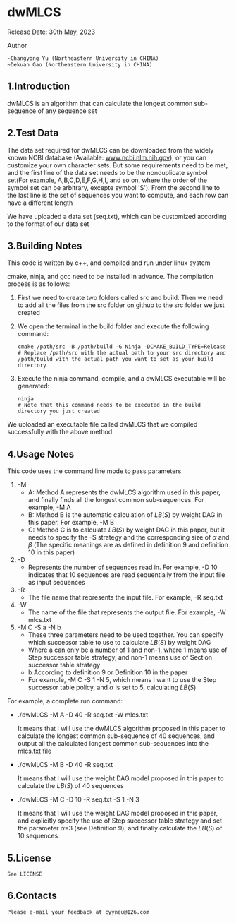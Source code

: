 # dwMLCS 

Release Date: 30th May, 2023

Author

	~Changyong Yu (Northeastern University in CHINA)
	~Dekuan Gao (Northeastern University in CHINA)

1.Introduction
--

dwMLCS is an algorithm that can calculate the longest common sub-sequence of any sequence set

2.Test Data
--

The data set required for dwMLCS can be downloaded from the widely known NCBI database (Available: www.ncbi.nlm.nih.gov), or you can customize your own character sets. But some requirements need to be met, and the first line of the data set needs to be the nonduplicate symbol set(For example, A,B,C,D,E,F,G,H,I, and so on, where the order of the symbol set can be arbitrary, excepte symbol '$'). From the second line to the last line is the set of sequences you want to compute, and each row can have a different length

We have uploaded a data set (seq.txt), which can be customized according to the format of our data set

3.Building Notes
--

This code is written by c++, and compiled and run under linux system

cmake, ninja, and gcc need to be installed in advance. The compilation process is as follows:

1. First we need to create two folders called src and build. Then we need to add all the files from the src folder on github to the src folder we just created

2. We open the terminal in the build folder and execute the following command:

   ```shell
   cmake /path/src -B /path/build -G Ninja -DCMAKE_BUILD_TYPE=Release
   # Replace /path/src with the actual path to your src directory and /path/build with the actual path you want to set as your build directory
   ```

3. Execute the ninja command, compile, and a dwMLCS executable will be generated:

   ```shell
   ninja
   # Note that this command needs to be executed in the build directory you just created
   ```

We uploaded an executable file called dwMLCS that we compiled successfully with the above method

4.Usage Notes
--

This code uses the command line mode to pass parameters

1) -M
   * A: Method A represents the dwMLCS algorithm used in this paper, and finally finds all the longest common sub-sequences. For example, -M A
   * B: Method B is the automatic calculation of $LB(S)$ by weight DAG in this paper. For example, -M B
   * C: Method C is to calculate $LB(S)$ by weight DAG in this paper, but it needs to specify the -S strategy and the corresponding size of $\alpha$ and $\beta$ (The specific meanings are as defined in definition 9 and definition 10 in this paper)
2) -D
   * Represents the number of sequences read in. For example, -D 10 indicates that 10 sequences are read sequentially from the input file as input sequences
3) -R
   * The file name that represents the input file. For example, -R seq.txt
4) -W
   * The name of the file that represents the output file. For example, -W mlcs.txt
5) -M C -S a -N b 
   * These three parameters need to be used together. You can specify which successor table to use to calculate $LB(S)$ by weight DAG
   * Where a can only be a number of 1 and non-1, where 1 means use of Step successor table strategy, and non-1 means use of Section successor table strategy
   * b According to definition 9 or Definition 10 in the paper
   * For example, -M C -S 1 -N 5, which means I want to use the Step successor table policy, and $\alpha$ is set to 5, calculating $LB(S)$

For example, a complete run command:

* ./dwMLCS -M A -D 40  -R seq.txt -W mlcs.txt        

  It means that I will use the dwMLCS algorithm proposed in this paper to calculate the longest common sub-sequence of 40 sequences, and output all the calculated longest common sub-sequences into the mlcs.txt file

* ./dwMLCS -M B -D 40 -R seq.txt   

  It means that I will use the weight DAG model proposed in this paper to calculate the $LB(S)$ of 40 sequences

* ./dwMLCS -M C -D 10 -R seq.txt -S 1 -N 3   

  It means that I will use the weight DAG model proposed in this paper, and explicitly specify the use of Step successor table strategy and set the parameter $\alpha$=3 (see Definition 9), and finally calculate the $LB(S)$ of 10 sequences

5.License
--

	See LICENSE

6.Contacts
--

	Please e-mail your feedback at cyyneu@126.com
